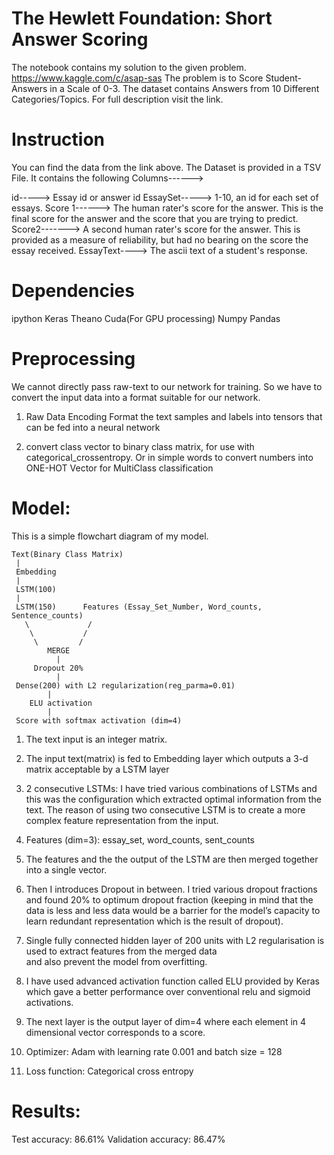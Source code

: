 # The Hewlett Foundation: Short Answer Scoring
The notebook contains my solution to the given problem.
https://www.kaggle.com/c/asap-sas
The problem is to Score Student-Answers in a Scale of 0-3.
The dataset contains Answers from 10 Different Categories/Topics.
For full description visit the link.

# Instruction
You can find the data from the link above.
The Dataset is provided in a TSV File. It contains the following Columns------>

id----->       Essay id or answer id
EssaySet-----> 1-10, an id for each set of essays.
Score 1------> The human rater's score for the answer. This is the final score for the answer and the score that you are                    trying to predict.
Score2-------> A second human rater's score for the answer. This is provided as a measure of reliability, but had no bearing                on the score the essay received.
EssayText----> The ascii text of a student's response.


# Dependencies
ipython
Keras
Theano
Cuda(For GPU processing)
Numpy
Pandas

# Preprocessing
We cannot directly pass raw-text to our network for training. So we have to convert the input data into a format suitable for our network.

1. Raw Data Encoding
   Format the text samples and labels into tensors that can be fed into a neural network

2. convert class vector to binary class matrix, for use with categorical_crossentropy.
   Or in simple words to convert numbers into ONE-HOT Vector for MultiClass classification


# Model: 
This is a simple flowchart diagram of my model.

    Text(Binary Class Matrix)
     |
     Embedding
     |
     LSTM(100)
     |
     LSTM(150)      Features (Essay_Set_Number, Word_counts, Sentence_counts)
       \             /
        \           /
         \         /
            MERGE
              |
         Dropout 20%
              |
     Dense(200) with L2 regularization(reg_parma=0.01)
            |
        ELU activation
            |
     Score with softmax activation (dim=4)
     

1. The text input is an integer matrix. 
2. The input text(matrix) is fed to Embedding layer which outputs a 3-d matrix acceptable by a LSTM layer
3. 2 consecutive LSTMs: I have tried various combinations of LSTMs and this was the configuration which extracted optimal        information from the text.
   The reason of using two consecutive LSTM is to create a more complex feature representation from the input.

4. Features (dim=3): essay_set, word_counts, sent_counts
5. The features and the the output of the LSTM are then merged together into a single vector.
6. Then I introduces Dropout in between. I tried various dropout fractions and found 20% to optimum dropout fraction (keeping
   in mind that the data is less and less data would be a barrier for the model’s capacity to learn redundant representation    which is the result of dropout).

7. Single fully connected hidden layer of 200 units with L2 regularisation is used to extract features from the merged data   
   and also prevent the model from overfitting.
8. I have used advanced activation function called ELU provided by Keras which gave a better performance over conventional 
   relu and sigmoid activations.
9. The next layer is the output layer of dim=4 where each element in 4 dimensional vector corresponds to a score.
10. Optimizer: Adam with learning rate 0.001 and batch size = 128
11. Loss function: Categorical cross entropy

# Results:
Test accuracy: 86.61%
Validation accuracy: 86.47%

